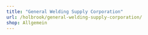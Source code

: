 ```yaml
---
title: "General Welding Supply Corporation"
url: /holbrook/general-welding-supply-corporation/
shop: Allgemein
---
```

